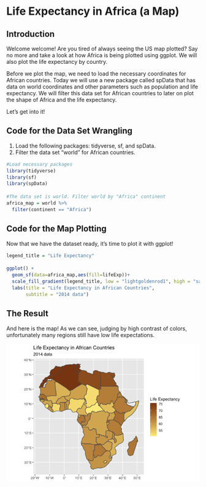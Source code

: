Life Expectancy in Africa (a Map)
================

## Introduction

Welcome welcome! Are you tired of always seeing the US map plotted? Say
no more and take a look at how Africa is being plotted using ggplot. We
will also plot the life expectancy by country.

Before we plot the map, we need to load the necessary coordinates for
African countries. Today we will use a new package called spData that
has data on world coordinates and other parameters such as population
and life expectancy. We will filter this data set for African countries
to later on plot the shape of Africa and the life expectancy.

Let’s get into it!

## Code for the Data Set Wrangling

1.  Load the following packages: tidyverse, sf, and spData.
2.  Filter the data set “world” for African countries.

``` r
#Load necessary packages
library(tidyverse)
library(sf)
library(spData)

#The data set is world. Filter world by "Africa" continent
africa_map = world %>% 
  filter(continent == "Africa")
```

## Code for the Map Plotting

Now that we have the dataset ready, it’s time to plot it with ggplot!

``` r
legend_title = "Life Expectancy"

ggplot() +
  geom_sf(data=africa_map,aes(fill=lifeExp))+
  scale_fill_gradient(legend_title, low = "lightgoldenrod1", high = "saddlebrown", na.value = NA) +
  labs(title = "Life Expectancy in African Countries",
       subtitle = "2014 data")
```

## The Result

And here is the map! As we can see, judging by high contrast of colors,
unfortunately many regions still have low life expectations.

![](README_files/figure-gfm/unnamed-chunk-3-1.png)<!-- -->
